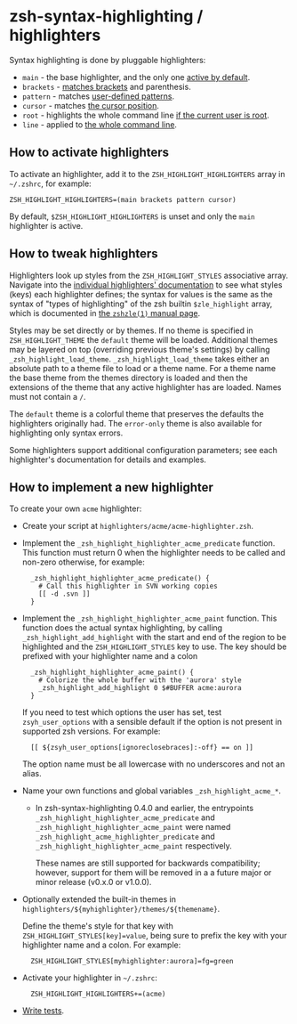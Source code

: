 zsh-syntax-highlighting / highlighters
======================================

Syntax highlighting is done by pluggable highlighters:

* `main` - the base highlighter, and the only one [active by default][1].
* `brackets` - [matches brackets][2] and parenthesis.
* `pattern` - matches [user-defined patterns][3].
* `cursor` - matches [the cursor position][4].
* `root` - highlights the whole command line [if the current user is root][5].
* `line` - applied to [the whole command line][6].

[1]: highlighters/main.md
[2]: highlighters/brackets.md
[3]: highlighters/pattern.md
[4]: highlighters/cursor.md
[5]: highlighters/root.md
[6]: highlighters/line.md


How to activate highlighters
----------------------------

To activate an highlighter, add it to the `ZSH_HIGHLIGHT_HIGHLIGHTERS` array in
`~/.zshrc`, for example:

    ZSH_HIGHLIGHT_HIGHLIGHTERS=(main brackets pattern cursor)

By default, `$ZSH_HIGHLIGHT_HIGHLIGHTERS` is unset and only the `main`
highlighter is active.


How to tweak highlighters
-------------------------

Highlighters look up styles from the `ZSH_HIGHLIGHT_STYLES` associative array.
Navigate into the [individual highlighters' documentation](highlighters/) to
see what styles (keys) each highlighter defines; the syntax for values is the
same as the syntax of "types of highlighting" of the zsh builtin
`$zle_highlight` array, which is documented in [the `zshzle(1)` manual
page][zshzle-Character-Highlighting].

[zshzle-Character-Highlighting]: http://zsh.sourceforge.net/Doc/Release/Zsh-Line-Editor.html#Character-Highlighting

Styles may be set directly or by themes. If no theme is specified in
`ZSH_HIGHLIGHT_THEME` the `default` theme will be loaded. Additional themes
may be layered on top (overriding previous theme's settings) by calling
`_zsh_highlight_load_theme`.  `_zsh_highlight_load_theme` takes either an
absolute path to a theme file to load or a theme name. For a theme name the
base theme from the themes directory is loaded and then the extensions of the
theme that any active highlighter has are loaded. Names must not contain a `/`.

The `default` theme is a colorful theme that preserves the defaults the
highlighters originally had. The `error-only` theme is also available for
highlighting only syntax errors.

Some highlighters support additional configuration parameters; see each
highlighter's documentation for details and examples.


How to implement a new highlighter
----------------------------------

To create your own `acme` highlighter:

* Create your script at
    `highlighters/acme/acme-highlighter.zsh`.

* Implement the `_zsh_highlight_highlighter_acme_predicate` function.
  This function must return 0 when the highlighter needs to be called and
  non-zero otherwise, for example:

        _zsh_highlight_highlighter_acme_predicate() {
          # Call this highlighter in SVN working copies
          [[ -d .svn ]]
        }

* Implement the `_zsh_highlight_highlighter_acme_paint` function.
  This function does the actual syntax highlighting, by calling
  `_zsh_highlight_add_highlight` with the start and end of the region to
  be highlighted and the `ZSH_HIGHLIGHT_STYLES` key to use. The key should
  be prefixed with your highlighter name and a colon

        _zsh_highlight_highlighter_acme_paint() {
          # Colorize the whole buffer with the 'aurora' style
          _zsh_highlight_add_highlight 0 $#BUFFER acme:aurora
        }

  If you need to test which options the user has set, test `zsyh_user_options`
  with a sensible default if the option is not present in supported zsh
  versions. For example:

        [[ ${zsyh_user_options[ignoreclosebraces]:-off} == on ]]

  The option name must be all lowercase with no underscores and not an alias.

* Name your own functions and global variables `_zsh_highlight_acme_*`.

    - In zsh-syntax-highlighting 0.4.0 and earlier, the entrypoints 
        `_zsh_highlight_highlighter_acme_predicate` and
        `_zsh_highlight_highlighter_acme_paint`
        were named
        `_zsh_highlight_acme_highlighter_predicate` and
        `_zsh_highlight_highlighter_acme_paint` respectively.

        These names are still supported for backwards compatibility;
        however, support for them will be removed in a a future major or minor release (v0.x.0 or v1.0.0).

* Optionally extended the built-in themes in
    `highlighters/${myhighlighter}/themes/${themename}`.

  Define the theme's style for that key with `ZSH_HIGHLIGHT_STYLES[key]=value`,
  being sure to prefix the key with your highlighter name and a colon. For
  example:

        ZSH_HIGHLIGHT_STYLES[myhighlighter:aurora]=fg=green

* Activate your highlighter in `~/.zshrc`:

        ZSH_HIGHLIGHT_HIGHLIGHTERS+=(acme)

* [Write tests](../tests/README.md).
